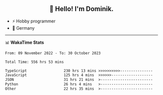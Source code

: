 <h2 align="center">👋 Hello! I'm Dominik.</h2>

- ⚡ Hobby programmer
- 📍 Germany

---
📊 **WakaTime Stats**
<!--START_SECTION:waka-->

```txt
From: 09 November 2022 - To: 30 October 2023

Total Time: 556 hrs 53 mins

TypeScript                 230 hrs 13 mins >>>>>>>>>>---------------   41.34 %
JavaScript                 125 hrs 4 mins  >>>>>>-------------------   22.46 %
JSON                       31 hrs 21 mins  >------------------------   05.63 %
Python                     26 hrs 4 mins   >------------------------   04.68 %
Other                      22 hrs 35 mins  >------------------------   04.06 %
```

<!--END_SECTION:waka-->
